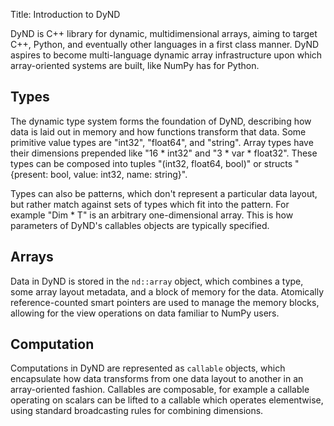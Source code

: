 Title: Introduction to DyND

DyND is C++ library for dynamic, multidimensional arrays, aiming to
target C++, Python, and eventually other languages in a first class
manner. DyND aspires to become multi-language dynamic array infrastructure
upon which array-oriented systems are built, like NumPy has for Python.

## Types

The dynamic type system forms the foundation of DyND, describing how
data is laid out in memory and how functions transform that data.
Some primitive value types are "int32", "float64", and "string".
Array types have their dimensions prepended like "16 * int32" and
"3 * var * float32". These types can be composed into tuples
"(int32, float64, bool)" or structs
"{present: bool, value: int32, name: string}".

Types can also be patterns, which don't represent a particular data layout,
but rather match against sets of types which fit into the pattern.
For example "Dim * T" is an arbitrary one-dimensional array. This is
how parameters of DyND's callables objects are typically specified.

## Arrays

Data in DyND is stored in the `nd::array` object, which combines a
type, some array layout metadata, and a block of memory for the data.
Atomically reference-counted smart pointers are used to manage the
memory blocks, allowing for the view operations on data familiar
to NumPy users.

## Computation

Computations in DyND are represented as `callable` objects, which
encapsulate how data transforms from one data layout to another
in an array-oriented fashion. Callables are composable, for example
a callable operating on scalars can be lifted to a callable which
operates elementwise, using standard broadcasting rules for combining
dimensions.
